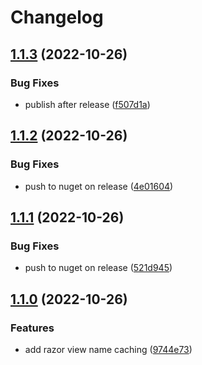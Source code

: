 # Changelog

## [1.1.3](https://github.com/Projektanker/razor-components/compare/1.1.2...1.1.3) (2022-10-26)


### Bug Fixes

* publish after release ([f507d1a](https://github.com/Projektanker/razor-components/commit/f507d1ae8c60d5892f902bed3b6aae69ba79042d))

## [1.1.2](https://github.com/Projektanker/razor-components/compare/1.1.1...1.1.2) (2022-10-26)


### Bug Fixes

* push to nuget on release ([4e01604](https://github.com/Projektanker/razor-components/commit/4e01604f0433d3bf1b8aa43167e878c4ab4d3c0d))

## [1.1.1](https://github.com/Projektanker/razor-components/compare/1.1.0...1.1.1) (2022-10-26)


### Bug Fixes

* push to nuget on release ([521d945](https://github.com/Projektanker/razor-components/commit/521d94585a65322aa8a9a8a58fbf3400d37d6b53))

## [1.1.0](https://github.com/Projektanker/razor-components/compare/1.0.0...1.1.0) (2022-10-26)


### Features

* add razor view name caching ([9744e73](https://github.com/Projektanker/razor-components/commit/9744e731fc3b389bccc75852960b47c311d61d78))
